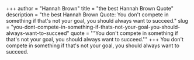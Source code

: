 +++
author = "Hannah Brown"
title = "the best Hannah Brown Quote"
description = "the best Hannah Brown Quote: You don't compete in something if that's not your goal, you should always want to succeed."
slug = "you-dont-compete-in-something-if-thats-not-your-goal-you-should-always-want-to-succeed"
quote = '''You don't compete in something if that's not your goal, you should always want to succeed.'''
+++
You don't compete in something if that's not your goal, you should always want to succeed.
